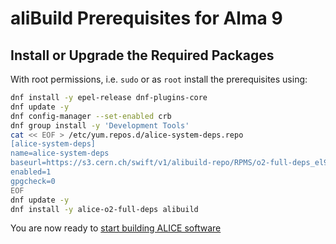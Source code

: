 aliBuild Prerequisites for Alma 9
===================================

## Install or Upgrade the Required Packages

With root permissions, i.e. `sudo` or as `root` install the prerequisites using:

<!-- Dockerfile RUN_INLINE -->
```bash
dnf install -y epel-release dnf-plugins-core
dnf update -y
dnf config-manager --set-enabled crb
dnf group install -y 'Development Tools'
cat << EOF > /etc/yum.repos.d/alice-system-deps.repo
[alice-system-deps]
name=alice-system-deps
baseurl=https://s3.cern.ch/swift/v1/alibuild-repo/RPMS/o2-full-deps_el9.x86-64/
enabled=1
gpgcheck=0
EOF
dnf update -y
dnf install -y alice-o2-full-deps alibuild
```

You are now ready to [start building ALICE software](README.md#get-or-upgrade-alibuild)
